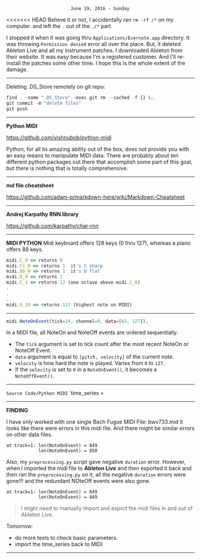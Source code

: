 							June 19, 2016 - Sunday
<<<<<<< HEAD
Believe it or not, I accidentally ran `rm -rf /*` on my computer. and left the `.` out of the `./*` part.

I stopped it when it was going thru `Applications/Evernote.app` directory. It was throwing `Permission denied` error all over the place. But, it deleted Ableton Live and all my instrument patches. I downloaded Ableton from their website. It was easy because I'm a registered customer. And I'll re-install the patches some other time. I hope this is the whole extent of the damage.

---
Deleting .DS_Store remotely on git repo:
```javascript
find . -name ".DS_Store" -exec git rm --cached -f {} \;.
git commit -m "delete files"
git push
```
---
**Python MIDI**

https://github.com/vishnubob/python-midi

Python, for all its amazing ability out of the box, does not provide you with an easy means to manipulate MIDI data. There are probably about ten different python packages out there that accomplish some part of this goal, but there is nothing that is totally comprehensive.

---
**md file cheatsheet**

https://github.com/adam-p/markdown-here/wiki/Markdown-Cheatsheet

---
**Andrej Karpathy RNN library**

https://github.com/karpathy/char-rnn

---
**MIDI PYTHON**
Midi keyboard offers 128 keys (0 thru 127), whereas a piano offers 88 keys.

```javascript
midi.C_0 => returns 0
midi.Cs_0 => returns 1  it's C sharp
midi.Db_0 => returns 1  it's D flat
midi.D_0 => returns 2
midi.C_1 => returns 12 (one octave above midi.C_0)
.
.
.
midi.G_10 => returns 127 (highest note on MIDI)
```
- - - - - - 

```javascript
midi.NoteOnEvent(tick=24, channel=0, data=[62, 127]),
```

In a MIDI file, all NoteOn and NoteOff events are ordered sequentially. 
* The `tick` argument is set to tick count after the most recent NoteOn or NoteOff Event. 
* `data` argument is equal to `[pitch, velocity]` of the current note. 
* `velocity` is how hard the note is played. Varies from `0` to `127`.
* If the `velocity` is set to `0` in a `NoteOnEvent()`, it becomes a `NoteOffEvent()`. 

---
`Source Code/Python MIDI`
`time_series = 

--- 
**FINDING**

I have only worked with one single Bach Fugue MIDI File: bwv733.mid
It looks like there were errors in this midi file. And there might be similar errors on other data files.
```
at track=1: len(NoteOnEvent) = 849
            len(NoteOnEvent) = 850
```
Also, my `preprocessing.py` script gave negative `duration` error. However, when I imported the midi file to **Ableton Live** and then exported it back and then ran the `preprocessing.py` on it, all the negative `duration` errors were gone!!! and the redundant NOteOff events were also gone. 
```
at track=1: len(NoteOnEvent) = 849
            len(NoteOnEvent) = 849
```

> I might need to manually import and export the midi files in and out of Ableton Live. 

Tomorrow: 
- do more tests to check basic parameters. 
- import the time_series back to MIDI 

---



















